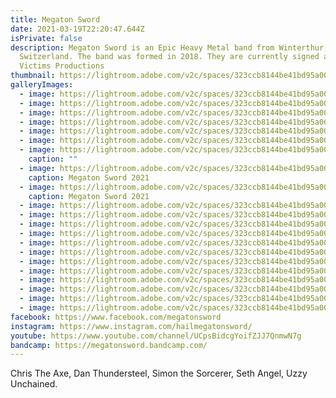 ```yaml
---
title: Megaton Sword
date: 2021-03-19T22:20:47.644Z
isPrivate: false
description: Megaton Sword is an Epic Heavy Metal band from Winterthur,
  Switzerland. The band was formed in 2018. They are currently signed at Dying
  Victims Productions
thumbnail: https://lightroom.adobe.com/v2c/spaces/323ccb8144be41bd95a00bec4c4a31fc/assets/98cdb395245c99cbd4b244d5694ff062/revisions/eb92d40dd81240a4bae5dbb83c0abcb8/renditions/cf182bf24349e49d50cbdd24736042c2
galleryImages:
  - image: https://lightroom.adobe.com/v2c/spaces/323ccb8144be41bd95a00bec4c4a31fc/assets/98cdb395245c99cbd4b244d5694ff062/revisions/eb92d40dd81240a4bae5dbb83c0abcb8/renditions/cf182bf24349e49d50cbdd24736042c2
  - image: https://lightroom.adobe.com/v2c/spaces/323ccb8144be41bd95a00bec4c4a31fc/assets/476d5827ad6c0d4e7b00dff394ef04f2/revisions/742f0470f3fb46e2b42f9baf5cc4e3b6/renditions/6930b13bf266d48616aa3a898d1e7b68
  - image: https://lightroom.adobe.com/v2c/spaces/323ccb8144be41bd95a00bec4c4a31fc/assets/11968d52a9f8ff70431e5d069684998a/revisions/ff7adea354ff46038e2214464faf0820/renditions/4d55f11002634d090f984dd9aa61b8b7
  - image: https://lightroom.adobe.com/v2c/spaces/323ccb8144be41bd95a00bec4c4a31fc/assets/c604ac1c07060e1a198d6b72aec7ac95/revisions/59991acd57984c22b93c4425fd9587db/renditions/0e32dbd2dd92932813e81e511c200af6
  - image: https://lightroom.adobe.com/v2c/spaces/323ccb8144be41bd95a00bec4c4a31fc/assets/ab20db884625753dba1b5f4c90bc0cc4/revisions/56fe9d3f55b740938af47b1c4cc826bc/renditions/a0d75092bcbced0118c2fa8a9850dfe2
  - image: https://lightroom.adobe.com/v2c/spaces/323ccb8144be41bd95a00bec4c4a31fc/assets/245b11b2085f82f520b57344af5aa2f8/revisions/26ffc9b532b64fb1a49785bf598dc301/renditions/65d73f11a1822f2a277fe1893e1ff692
  - image: https://lightroom.adobe.com/v2c/spaces/323ccb8144be41bd95a00bec4c4a31fc/assets/59ba0d355719ac1208f5a49cb2dd9b5f/revisions/b1801676abdc4dcfb741f2a6dfc71d13/renditions/0d1a78a8cbd82d247423118d562911fd
    caption: ""
  - image: https://lightroom.adobe.com/v2c/spaces/323ccb8144be41bd95a00bec4c4a31fc/assets/e0dc98fac48c03d6f75dc78efabc086c/revisions/dfc7f3ccf0a74d4f9166c4c2476a99c8/renditions/89bbf118217cee1174e04905f85c53a5
    caption: Megaton Sword 2021
  - image: https://lightroom.adobe.com/v2c/spaces/323ccb8144be41bd95a00bec4c4a31fc/assets/6e54ef04c636b9b2668a9516e0b5c52b/revisions/49dd39475f7546dcb9b4f4c5880f7c8e/renditions/c528a16e6f3f24ba1f8c9dbc07fe7a24
    caption: Megaton Sword 2021
  - image: https://lightroom.adobe.com/v2c/spaces/323ccb8144be41bd95a00bec4c4a31fc/assets/8d620055b14a5d1e04b82ac49553a379/revisions/cef0a59939f84e3fb97ab60538aa485d/renditions/bb015296d5bf4622dee3b1c7dc32c2e9
  - image: https://lightroom.adobe.com/v2c/spaces/323ccb8144be41bd95a00bec4c4a31fc/assets/9ae48246d85ba7688e7011c01cc6947c/revisions/e5eec55437fe44fe92310e8abe7a9997/renditions/ca9bffaeb653f8223f5abd3b2644b6af
  - image: https://lightroom.adobe.com/v2c/spaces/323ccb8144be41bd95a00bec4c4a31fc/assets/74d5be556195cfedbb0862cf79fd27ba/revisions/a241097f5bfd40ee8d16ad3b6a2b788f/renditions/a1388c40b3020679f227b7ad55cee939
  - image: https://lightroom.adobe.com/v2c/spaces/323ccb8144be41bd95a00bec4c4a31fc/assets/3a9ed34b7a8dae83508f5a503facfffa/revisions/8a753183bf9e4bcc9fb6d02280a88d34/renditions/d1f61c4a27ff6ef118402ba465022404
  - image: https://lightroom.adobe.com/v2c/spaces/323ccb8144be41bd95a00bec4c4a31fc/assets/737a595af7d10cae54b7815145628075/revisions/4c5753ec9aeb47d1b44ef7930df6a2df/renditions/2c1715a50b324f2b0a518912500f6b25
  - image: https://lightroom.adobe.com/v2c/spaces/323ccb8144be41bd95a00bec4c4a31fc/assets/ebabca388b53361bc1924ec4603cfe89/revisions/49978ccb63d14150a7e25d2a19b2264a/renditions/ca4888ecf247d6e46962d7866801c6e4
  - image: https://lightroom.adobe.com/v2c/spaces/323ccb8144be41bd95a00bec4c4a31fc/assets/ad6fa7d95268a18159866b1658883a5c/revisions/1f88404e87c14d8f9bbf2d38396b80db/renditions/c83b1744e7be0d1de6f4a4ae5eb37f7a
  - image: https://lightroom.adobe.com/v2c/spaces/323ccb8144be41bd95a00bec4c4a31fc/assets/d0f909073e18c51286456039eb226ac3/revisions/6845433fb9c94e7496cf294f45161ec0/renditions/a87020c4f404bd7f5ad823ddc89a3120
  - image: https://lightroom.adobe.com/v2c/spaces/323ccb8144be41bd95a00bec4c4a31fc/assets/5839b43f2745ad5397ca656f58988999/revisions/0a9bca3f82974cefadc237c7eeca6193/renditions/03bae370c20571b192cb4252f5ba3144
  - image: https://lightroom.adobe.com/v2c/spaces/323ccb8144be41bd95a00bec4c4a31fc/assets/d554d1a1156f743dbf1557de6b011c7e/revisions/72af3682b7c74bf4b6ccf9e4542dc2af/renditions/f875929b73979c4f983094120d770cb9
  - image: https://lightroom.adobe.com/v2c/spaces/323ccb8144be41bd95a00bec4c4a31fc/assets/d42ca193e408489efa04331b0a442b4b/revisions/97e2615a1c8b48b98d3269023615be03/renditions/e3f4d61086ecc67866ee84a3536fe793
  - image: https://lightroom.adobe.com/v2c/spaces/323ccb8144be41bd95a00bec4c4a31fc/assets/e8c1601aeb6a4f417f31b42604c72f86/revisions/3d473d602e5f43a1a558783b418ccd4d/renditions/6ea6c9874905ff4689926d88ed37812f
facebook: https://www.facebook.com/megatonsword
instagram: https://www.instagram.com/hailmegatonsword/
youtube: https://www.youtube.com/channel/UCpsBidcgYoifZJJ7QnmwN7g
bandcamp: https://megatonsword.bandcamp.com/
---
```

Chris The Axe, Dan Thundersteel, Simon the Sorcerer, Seth Angel, Uzzy Unchained.
